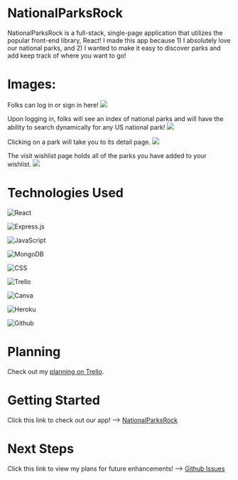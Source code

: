 # NationalParksRock

NationalParksRock is a full-stack, single-page application that utilizes the popular front-end library, React! I made this app because 1) I absolutely love our national parks, and 2) I wanted to make it easy to discover parks and add keep track of where you want to go!

# Images:

Folks can log in or sign in here!
<img src="https://i.imgur.com/xDFJ25M.jpg">

Upon logging in, folks will see an index of national parks and will have the ability to search dynamically for any US national park!
<img src="https://i.imgur.com/9s3nPQq.jpg">

Clicking on a park will take you to its detail page.
<img src="https://i.imgur.com/gvblG9e.png">

The visit wishlist page holds all of the parks you have added to your wishlist. 
<img src="https://i.imgur.com/cYnxQR3.png">


# Technologies Used

![React](https://img.shields.io/badge/React-20232A?style=for-the-badge&logo=react&logoColor=61DAFB)

![Express.js](https://img.shields.io/badge/Express.js-000000?style=for-the-badge&logo=express&logoColor=white)

![JavaScript](https://img.shields.io/badge/JavaScript-323330?style=for-the-badge&logo=javascript&logoColor=F7DF1E)

![MongoDB](https://img.shields.io/badge/MongoDB-4EA94B?style=for-the-badge&logo=mongodb&logoColor=white)

![CSS](https://img.shields.io/badge/CSS3-1572B6?style=for-the-badge&logo=css3&logoColor=white)

![Trello](https://img.shields.io/badge/Trello-0052CC?style=for-the-badge&logo=trello&logoColor=white)

![Canva](https://img.shields.io/badge/Canva-%2300C4CC.svg?&style=for-the-badge&logo=Canva&logoColor=white)

![Heroku](https://img.shields.io/badge/Heroku-430098?style=for-the-badge&logo=heroku&logoColor=white)

![Github](https://img.shields.io/badge/GitHub-100000?style=for-the-badge&logo=github&logoColor=white)


# Planning

Check out my [planning on Trello](https://trello.com/b/l3Gp2a3E/project-4).


# Getting Started

Click this link to check out our app! —> [NationalParksRock](https://nationalparksrock.herokuapp.com/)


# Next Steps
Click this link to view my plans for future enhancements! —> [Github Issues](https://github.com/cormacpujals/nationalparksrock/issues)
